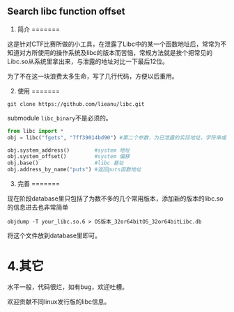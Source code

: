 Search libc function offset
---------------------------

1. 简介
=======

这是针对CTF比赛所做的小工具，在泄露了Libc中的某一个函数地址后，常常为不知道对方所使用的操作系统及libc的版本而苦恼，常规方法就是挨个把常见的Libc.so从系统里拿出来，与泄露的地址对比一下最后12位。

为了不在这一块浪费太多生命，写了几行代码，方便以后重用。

2. 使用
=======

`git clone https://github.com/lieanu/libc.git`

submodule `libc_binary`不是必须的。

```python
from libc import *
obj = libc("fgets", "7ff39014bd90") #第二个参数，为已泄露的实际地址，字符串或int均可

obj.system_address()        #system 地址
obj.system_offset()         #system 偏移
obj.base()                  #libc 基址
obj.address_by_name("puts") #返回puts函数地址
```

3. 完善
=======

现在阶段database里只包括了为数不多的几个常用版本，添加新的版本的libc.so的信息进去也非常简单

```
objdump -T your_libc.so.6 > OS版本_32or64bitOS_32or64bitLibc.db
```

将这个文件放到database里即可。

4.其它
======

水平一般，代码很烂，如有bug，欢迎吐槽。

欢迎贡献不同linux发行版的libc信息。
